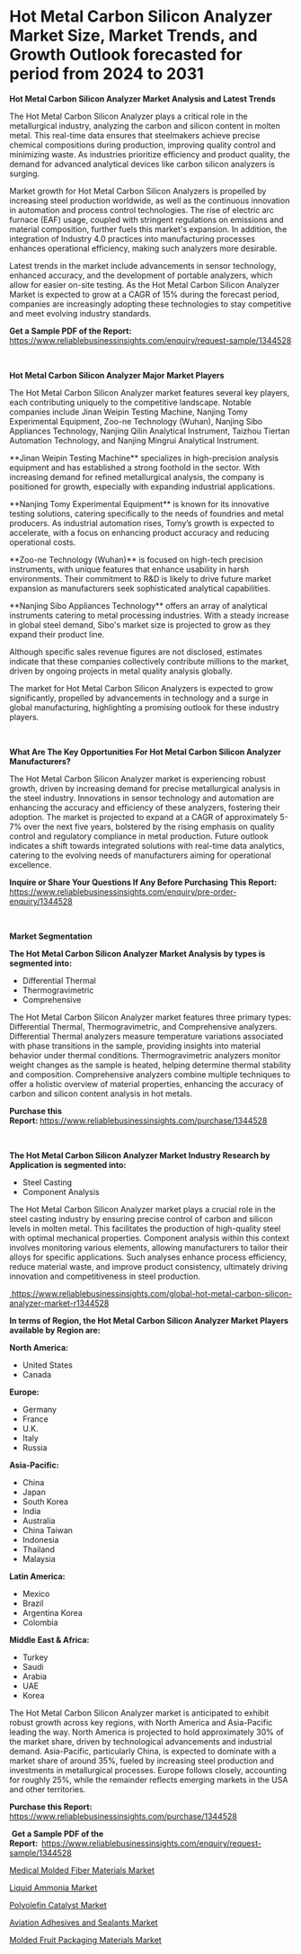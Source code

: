 <p><h1>Hot Metal Carbon Silicon Analyzer Market Size, Market Trends, and Growth Outlook forecasted for period from 2024 to 2031</h1></p><p><strong>Hot Metal Carbon Silicon Analyzer Market Analysis and Latest Trends</strong></p>
<p><p>The Hot Metal Carbon Silicon Analyzer plays a critical role in the metallurgical industry, analyzing the carbon and silicon content in molten metal. This real-time data ensures that steelmakers achieve precise chemical compositions during production, improving quality control and minimizing waste. As industries prioritize efficiency and product quality, the demand for advanced analytical devices like carbon silicon analyzers is surging.</p><p>Market growth for Hot Metal Carbon Silicon Analyzers is propelled by increasing steel production worldwide, as well as the continuous innovation in automation and process control technologies. The rise of electric arc furnace (EAF) usage, coupled with stringent regulations on emissions and material composition, further fuels this market's expansion. In addition, the integration of Industry 4.0 practices into manufacturing processes enhances operational efficiency, making such analyzers more desirable.</p><p>Latest trends in the market include advancements in sensor technology, enhanced accuracy, and the development of portable analyzers, which allow for easier on-site testing. As the Hot Metal Carbon Silicon Analyzer Market is expected to grow at a CAGR of 15% during the forecast period, companies are increasingly adopting these technologies to stay competitive and meet evolving industry standards.</p></p>
<p><strong>Get a Sample PDF of the Report:&nbsp;</strong> <a href="https://www.reliablebusinessinsights.com/enquiry/request-sample/1344528?utm_campaign=1109&utm_medium=2&utm_source=Github&utm_content=ia&utm_term=11122024&utm_id=hot-metal-carbon-silicon-analyzer">https://www.reliablebusinessinsights.com/enquiry/request-sample/1344528</a></p>
<p>&nbsp;</p>
<p><strong>Hot Metal Carbon Silicon Analyzer Major Market Players</strong></p>
<p><p>The Hot Metal Carbon Silicon Analyzer market features several key players, each contributing uniquely to the competitive landscape. Notable companies include Jinan Weipin Testing Machine, Nanjing Tomy Experimental Equipment, Zoo-ne Technology (Wuhan), Nanjing Sibo Appliances Technology, Nanjing Qilin Analytical Instrument, Taizhou Tiertan Automation Technology, and Nanjing Mingrui Analytical Instrument.</p><p>**Jinan Weipin Testing Machine** specializes in high-precision analysis equipment and has established a strong foothold in the sector. With increasing demand for refined metallurgical analysis, the company is positioned for growth, especially with expanding industrial applications.</p><p>**Nanjing Tomy Experimental Equipment** is known for its innovative testing solutions, catering specifically to the needs of foundries and metal producers. As industrial automation rises, Tomy’s growth is expected to accelerate, with a focus on enhancing product accuracy and reducing operational costs.</p><p>**Zoo-ne Technology (Wuhan)** is focused on high-tech precision instruments, with unique features that enhance usability in harsh environments. Their commitment to R&D is likely to drive future market expansion as manufacturers seek sophisticated analytical capabilities.</p><p>**Nanjing Sibo Appliances Technology** offers an array of analytical instruments catering to metal processing industries. With a steady increase in global steel demand, Sibo's market size is projected to grow as they expand their product line.</p><p>Although specific sales revenue figures are not disclosed, estimates indicate that these companies collectively contribute millions to the market, driven by ongoing projects in metal quality analysis globally. </p><p>The market for Hot Metal Carbon Silicon Analyzers is expected to grow significantly, propelled by advancements in technology and a surge in global manufacturing, highlighting a promising outlook for these industry players.</p></p>
<p>&nbsp;</p>
<p><strong>What Are The Key Opportunities For Hot Metal Carbon Silicon Analyzer Manufacturers?</strong></p>
<p><p>The Hot Metal Carbon Silicon Analyzer market is experiencing robust growth, driven by increasing demand for precise metallurgical analysis in the steel industry. Innovations in sensor technology and automation are enhancing the accuracy and efficiency of these analyzers, fostering their adoption. The market is projected to expand at a CAGR of approximately 5-7% over the next five years, bolstered by the rising emphasis on quality control and regulatory compliance in metal production. Future outlook indicates a shift towards integrated solutions with real-time data analytics, catering to the evolving needs of manufacturers aiming for operational excellence.</p></p>
<p><strong>Inquire or Share Your Questions If Any Before Purchasing This Report:</strong> <a href="https://www.reliablebusinessinsights.com/enquiry/pre-order-enquiry/1344528?utm_campaign=1109&utm_medium=2&utm_source=Github&utm_content=ia&utm_term=11122024&utm_id=hot-metal-carbon-silicon-analyzer">https://www.reliablebusinessinsights.com/enquiry/pre-order-enquiry/1344528</a></p>
<p>&nbsp;</p>
<p><strong>Market Segmentation</strong></p>
<p><strong>The Hot Metal Carbon Silicon Analyzer Market Analysis by types is segmented into:</strong></p>
<p><ul><li>Differential Thermal</li><li>Thermogravimetric</li><li>Comprehensive</li></ul></p>
<p><p>The Hot Metal Carbon Silicon Analyzer market features three primary types: Differential Thermal, Thermogravimetric, and Comprehensive analyzers. Differential Thermal analyzers measure temperature variations associated with phase transitions in the sample, providing insights into material behavior under thermal conditions. Thermogravimetric analyzers monitor weight changes as the sample is heated, helping determine thermal stability and composition. Comprehensive analyzers combine multiple techniques to offer a holistic overview of material properties, enhancing the accuracy of carbon and silicon content analysis in hot metals.</p></p>
<p><strong>Purchase this Report:&nbsp;</strong><a href="https://www.reliablebusinessinsights.com/purchase/1344528?utm_campaign=1109&utm_medium=2&utm_source=Github&utm_content=ia&utm_term=11122024&utm_id=hot-metal-carbon-silicon-analyzer">https://www.reliablebusinessinsights.com/purchase/1344528</a></p>
<p>&nbsp;</p>
<p><strong>The Hot Metal Carbon Silicon Analyzer Market Industry Research by Application is segmented into:</strong></p>
<p><ul><li>Steel Casting</li><li>Component Analysis</li></ul></p>
<p><p>The Hot Metal Carbon Silicon Analyzer market plays a crucial role in the steel casting industry by ensuring precise control of carbon and silicon levels in molten metal. This facilitates the production of high-quality steel with optimal mechanical properties. Component analysis within this context involves monitoring various elements, allowing manufacturers to tailor their alloys for specific applications. Such analyses enhance process efficiency, reduce material waste, and improve product consistency, ultimately driving innovation and competitiveness in steel production.</p></p>
<p><a href="https://www.reliablebusinessinsights.com/global-hot-metal-carbon-silicon-analyzer-market-r1344528?utm_campaign=1109&utm_medium=2&utm_source=Github&utm_content=ia&utm_term=11122024&utm_id=hot-metal-carbon-silicon-analyzer">&nbsp;https://www.reliablebusinessinsights.com/global-hot-metal-carbon-silicon-analyzer-market-r1344528</a></p>
<p><strong>In terms of Region, the Hot Metal Carbon Silicon Analyzer Market Players available by Region are:</strong></p>
<p>
    <p> <strong> North America: </strong>
        <ul>
            <li>United States</li>
            <li>Canada</li>
        </ul>
        </p> 
    <p> <strong> Europe: </strong>
        <ul>
            <li>Germany</li>
            <li>France</li>
            <li>U.K.</li>
            <li>Italy</li>
            <li>Russia</li>
        </ul>
        </p> 
    <p> <strong> Asia-Pacific: </strong>
        <ul>
            <li>China</li>
            <li>Japan</li>
            <li>South Korea</li>
            <li>India</li>
            <li>Australia</li>
            <li>China Taiwan</li>
            <li>Indonesia</li>
            <li>Thailand</li>
            <li>Malaysia</li>
        </ul>
        </p> 
    <p> <strong> Latin America: </strong>
        <ul>
            <li>Mexico</li>
            <li>Brazil</li>
            <li>Argentina Korea</li>
            <li>Colombia</li>
        </ul>
        </p> 
    <p> <strong> Middle East & Africa: </strong>
        <ul>
            <li>Turkey</li>
            <li>Saudi</li>
            <li>Arabia</li>
            <li>UAE</li>
            <li>Korea</li>
        </ul>
    </p>
    </p>
<p><p>The Hot Metal Carbon Silicon Analyzer market is anticipated to exhibit robust growth across key regions, with North America and Asia-Pacific leading the way. North America is projected to hold approximately 30% of the market share, driven by technological advancements and industrial demand. Asia-Pacific, particularly China, is expected to dominate with a market share of around 35%, fueled by increasing steel production and investments in metallurgical processes. Europe follows closely, accounting for roughly 25%, while the remainder reflects emerging markets in the USA and other territories.</p></p>
<p><strong>Purchase this Report: </strong><a href="https://www.reliablebusinessinsights.com/purchase/1344528?utm_campaign=1109&utm_medium=2&utm_source=Github&utm_content=ia&utm_term=11122024&utm_id=hot-metal-carbon-silicon-analyzer">https://www.reliablebusinessinsights.com/purchase/1344528</a></p>
<p>&nbsp;<strong>Get a Sample PDF of the Report:&nbsp;&nbsp;</strong><a href="https://www.reliablebusinessinsights.com/enquiry/request-sample/1344528?utm_campaign=1109&utm_medium=2&utm_source=Github&utm_content=ia&utm_term=11122024&utm_id=hot-metal-carbon-silicon-analyzer">https://www.reliablebusinessinsights.com/enquiry/request-sample/1344528</a></p>
<p><strong></strong></p>
<p><p><a href="https://github.com/mcfred89/Market-Research-Report-List-1/blob/main/medical-molded-fiber-materials-market.md?utm_campaign=1109&utm_medium=2&utm_source=Github&utm_content=ia&utm_term=11122024&utm_id=hot-metal-carbon-silicon-analyzer">Medical Molded Fiber Materials Market</a></p><p><a href="https://www.linkedin.com/pulse/c-hannibex-sqmmf?utm_campaign=1109&utm_medium=2&utm_source=Github&utm_content=ia&utm_term=11122024&utm_id=hot-metal-carbon-silicon-analyzer">Liquid Ammonia Market</a></p><p><a href="https://www.linkedin.com/pulse/polyolefin-catalyst-market-research-industry-data-forecasted-fnece?utm_campaign=1109&utm_medium=2&utm_source=Github&utm_content=ia&utm_term=11122024&utm_id=hot-metal-carbon-silicon-analyzer">Polyolefin Catalyst Market</a></p><p><a href="https://www.linkedin.com/pulse/industry-growth-potential-aviation-adhesives-sealants-market-dehje?utm_campaign=1109&utm_medium=2&utm_source=Github&utm_content=ia&utm_term=11122024&utm_id=hot-metal-carbon-silicon-analyzer">Aviation Adhesives and Sealants Market</a></p><p><a href="https://github.com/wileonie19657/Market-Research-Report-List-1/blob/main/molded-fruit-packaging-materials-market.md?utm_campaign=1109&utm_medium=2&utm_source=Github&utm_content=ia&utm_term=11122024&utm_id=hot-metal-carbon-silicon-analyzer">Molded Fruit Packaging Materials Market</a></p></p>